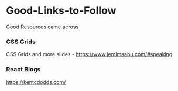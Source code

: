 # Good-Links-to-Follow
Good Resources came across

### CSS Grids
CSS Grids and more slides - https://www.jemimaabu.com/#speaking

### React Blogs
https://kentcdodds.com/
